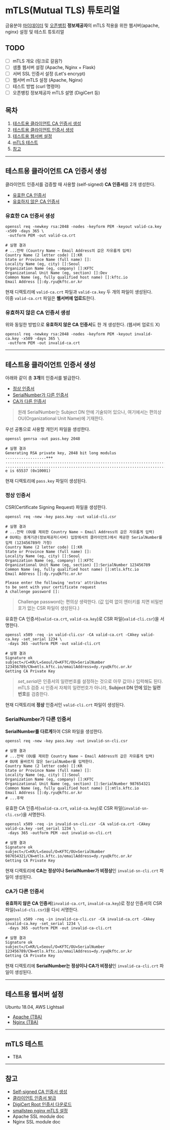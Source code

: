 # mTLS(Mutual TLS) 튜토리얼
금융분야 [마이데이터](https://mydata.kftc.or.kr/) 및 [오픈뱅킹](https://www.openbanking.or.kr/) **정보제공자**의 mTLS 적용을 위한 웹서버(apache, nginx) 설정 및 테스트 튜토리얼

## TODO
- [ ] mTLS 개요 (링크로 갈음?)
- [ ] 샘플 웹서버 설정 (Apache, Nginx + Flask)
- [ ] 서버 SSL 인증서 설정 (Let's encrypt)
- [ ] 웹서버 mTLS 설정 (Apache, Nginx)
- [ ] 테스트 방법 (curl 명령어)
- [ ] 오픈뱅킹 정보제공자 mTLS 설명 (DigiCert 등)

## 목차 
1. [테스트용 클라이언트 CA 인증서 생성](#테스트용-클라이언트-CA-인증서-생성)
2. [테스트용 클라이언트 인증서 생성](#테스트용-클라이언트-인증서-생성)
3. [테스트용 웹서버 설정](#테스트용-웹서버-설정)
4. [mTLS 테스트](#mTLS-테스트)
5. [참고](#참고)

---

## 테스트용 클라이언트 CA 인증서 생성

클라이언트 인증서를 검증할 때 사용할 (self-signed) **CA 인증서**를 2개 생성한다.
- [유효한 CA 인증서](#유효한-CA-인증서-생성)
- [유효하지 않은 CA 인증서](#유효하지-않은-CA-인증서-생성)

### 유효한 CA 인증서 생성
```fish
openssl req -newkey rsa:2048 -nodes -keyform PEM -keyout valid-ca.key -x509 -days 365 \
 -outform PEM -out valid-ca.crt

# 실행 결과
# ...전략 (Country Name ~ Email Address의 값은 자유롭게 입력)
Country Name (2 letter code) []:KR
State or Province Name (full name) []:
Locality Name (eg, city) []:Seoul
Organization Name (eg, company) []:KFTC
Organizational Unit Name (eg, section) []:Dev
Common Name (eg, fully qualified host name) []:kftc.io
Email Address []:dy.ryu@kftc.or.kr
```

현재 디렉토리에 `valid-ca.crt` 파일과 `valid-ca.key` 두 개의 파일이 생성된다.\
이중 `valid-ca.crt` 파일은 **웹서버에 업로드**한다.

### 유효하지 않은 CA 인증서 생성

위와 동일한 방법으로 **유효하지 않은 CA 인증서**도 한 개 생성한다. (웹서버 업로드 X)
```fish
openssl req -newkey rsa:2048 -nodes -keyform PEM -keyout invalid-ca.key -x509 -days 365 \
 -outform PEM -out invalid-ca.crt
```

---

## 테스트용 클라이언트 인증서 생성

아래와 같이 총 **3개**의 인증서를 발급한다.
- [정상 인증서](#정상-인증서)
- [SerialNumber가 다른 인증서](#SerialNumber가-다른-인증서)
- [CA가 다른 인증서](#CA가-다른-인증서)

> 원래 SerialNumber는 Subject DN 안에 기술되어 있으나, 여기에서는 편의상 OU(Organizational Unit Name)에 기재한다.

우선 공통으로 사용할 개인키 파일을 생성한다.
```fish
openssl genrsa -out pass.key 2048

# 실행 결과
Generating RSA private key, 2048 bit long modulus
..................+++
................................................................................
............................................................................+++
e is 65537 (0x10001)
```

현재 디렉토리에 `pass.key` 파일이 생성된다.

### 정상 인증서

CSR(Certificate Signing Request) 파일을 생성한다.
```fish
openssl req -new -key pass.key -out valid-cli.csr

# 실행 결과
# ...전략 (OU를 제외한 Country Name ~ Email Address의 값은 자유롭게 입력)
# OU에는 중계기관(정보제공자(서버) 입장에서의 클라이언트)에서 제공한 SerialNumber를 입력 (123456789라 가정)
Country Name (2 letter code) []:KR
State or Province Name (full name) []:
Locality Name (eg, city) []:Seoul
Organization Name (eg, company) []:KFTC
Organizational Unit Name (eg, section) []:SerialNumber 123456789
Common Name (eg, fully qualified host name) []:mtls.kftc.io
Email Address []:dy.ryu@kftc.or.kr

Please enter the following 'extra' attributes
to be sent with your certificate request
A challenge password []:
```
> Challenge password는 편의상 생략한다. (값 입력 없이 엔터키를 치면 비밀번호가 없는 CSR 파일이 생성된다.)

유효한 CA 인증서(`valid-ca.crt`, `valid-ca.key`)로 CSR 파일(`valid-cli.csr`)을 서명한다.
```fish
openssl x509 -req -in valid-cli.csr -CA valid-ca.crt -CAkey valid-ca.key -set_serial 1234 \
 -days 365 -outform PEM -out valid-cli.crt

# 실행 결과
Signature ok
subject=/C=KR/L=Seoul/O=KFTC/OU=SerialNumber 123456789/CN=mtls.kftc.io/emailAddress=dy.ryu@kftc.or.kr
Getting CA Private Key
```
> *set_serial*은 인증서의 일련번호를 설정하는 것으로 아무 값이나 입력해도 된다.\
> mTLS 검증 시 인증서 자체의 일련번호가 아니라, **Subject DN 안에 있는 일련번호**를 검증한다.

현재 디렉토리에 **정상** 인증서인 `valid-cli.crt` 파일이 생성된다.

### SerialNumber가 다른 인증서

**SerialNumber를 다르게**하여 CSR 파일을 생성한다.
```fish
openssl req -new -key pass.key -out invalid-sn-cli.csr

# 실행 결과
# ...전략 (OU를 제외한 Country Name ~ Email Address의 값은 자유롭게 입력)
# OU에 올바르지 않은 SerialNumber를 입력한다.
Country Name (2 letter code) []:KR
State or Province Name (full name) []:
Locality Name (eg, city) []:Seoul
Organization Name (eg, company) []:KFTC
Organizational Unit Name (eg, section) []:SerialNumber 987654321
Common Name (eg, fully qualified host name) []:mtls.kftc.io
Email Address []:dy.ryu@kftc.or.kr
# ...후략
```

유효한 CA 인증서(`valid-ca.crt`, `valid-ca.key`)로 CSR 파일(`invalid-sn-cli.csr`)을 서명한다.
```fish
openssl x509 -req -in invalid-sn-cli.csr -CA valid-ca.crt -CAkey valid-ca.key -set_serial 1234 \
 -days 365 -outform PEM -out invalid-sn-cli.crt

# 실행 결과
Signature ok
subject=/C=KR/L=Seoul/O=KFTC/OU=SerialNumber 987654321/CN=mtls.kftc.io/emailAddress=dy.ryu@kftc.or.kr
Getting CA Private Key
```

현재 디렉토리에 **CA는 정상이나 SerialNumber가 비정상**인 `invalid-sn-cli.crt` 파일이 생성된다.

### CA가 다른 인증서

**유효하지 않은 CA 인증서**(`invalid-ca.crt`, `invalid-ca.key`)로 정상 인증서의 CSR 파일(`valid-cli.csr`)을 다시 서명한다.
```fish
openssl x509 -req -in invalid-ca-cli.csr -CA invalid-ca.crt -CAkey invalid-ca.key -set_serial 1234 \
 -days 365 -outform PEM -out invalid-ca-cli.crt

# 실행 결과
Signature ok
subject=/C=KR/L=Seoul/O=KFTC/OU=SerialNumber 123456789/CN=mtls.kftc.io/emailAddress=dy.ryu@kftc.or.kr
Getting CA Private Key
```

현재 디렉토리에 **SerialNumber는 정상이나 CA가 비정상**인 `invalid-ca-cli.crt` 파일이 생성된다.

---

## 테스트용 웹서버 설정
Ubuntu 18.04, AWS Lightsail

- [Apache (TBA)](./apache/README.md)
- [Nginx (TBA)](./nginx/README.md)

---

## mTLS 테스트
- TBA

---

## 참고
- [Self-signed CA 인증서 생성](https://www.gluu.org/docs/gluu-server/4.0/fe/mtls/#self-signed-ssl-certs)
- [클라이언트 인증서 발급](https://www.gluu.org/docs/gluu-server/4.0/fe/mtls/#client-side-mutual-authentication-setup)
- [DigiCert Root 인증서 다운로드](https://www.digicert.com/kb/digicert-root-certificates.htm)
- [smallstep nginx mTLS 설정](https://smallstep.com/hello-mtls/doc/combined/nginx/nginx-proxy)
- Apache SSL module doc
- Nginx SSL module doc

